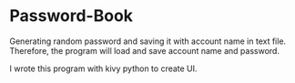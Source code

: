 # Password-Book

Generating random password and saving it with account name in text file.
Therefore, the program will load and save account name and password.

I wrote this program with kivy python to create UI.
